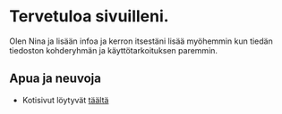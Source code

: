 # Tervetuloa sivuilleni.

Olen Nina ja lisään infoa ja kerron itsestäni lisää myöhemmin kun tiedän tiedoston kohderyhmän ja käyttötarkoituksen paremmin.

## Apua ja neuvoja

* Kotisivut löytyvät [täältä](http://open-project-framework.pages.labranet.jamk.fi/)




